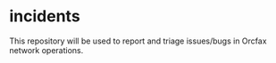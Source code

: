 # incidents

This repository will be used to report and triage issues/bugs in Orcfax network
operations. 
